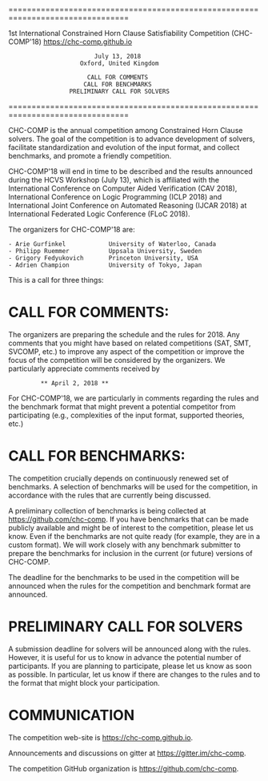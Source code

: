 ================================================================================

1st International Constrained Horn Clause Satisfiability Competition
                            (CHC-COMP'18)
                      https://chc-comp.github.io

                            July 13, 2018
                        Oxford, United Kingdom

                          CALL FOR COMMENTS
                         CALL FOR BENCHMARKS
                     PRELIMINARY CALL FOR SOLVERS

================================================================================

CHC-COMP is the annual competition among Constrained Horn Clause
solvers. The goal of the competition is to advance development of
solvers, facilitate standardization and evolution of the input format,
and collect benchmarks, and promote a friendly competition.

CHC-COMP'18 will end in time to be described and the results announced
during the HCVS Workshop (July 13), which is affiliated with the
International Conference on Computer Aided Verification (CAV 2018),
International Conference on Logic Programming (ICLP 2018) and
International Joint Conference on Automated Reasoning (IJCAR 2018) at
International Federated Logic Conference (FLoC 2018).

The organizers for CHC-COMP'18 are:

    - Arie Gurfinkel            University of Waterloo, Canada
    - Philipp Ruemmer           Uppsala University, Sweden
    - Grigory Fedyukovich       Princeton University, USA
    - Adrien Champion           University of Tokyo, Japan

This is a call for three things:

# CALL FOR COMMENTS:

The organizers are preparing the schedule and the rules for 2018.  Any
comments that you might have based on related competitions (SAT, SMT,
SVCOMP, etc.) to improve any aspect of the competition or improve the
focus of the competition will be considered by the organizers. We
particularly appreciate comments received by

             ** April 2, 2018 **

For CHC-COMP'18, we are particularly in comments regarding the rules
and the benchmark format that might prevent a potential competitor
from participating (e.g., complexities of the input format, supported
theories, etc.)

# CALL FOR BENCHMARKS:

The competition crucially depends on continuously renewed set of
benchmarks. A selection of benchmarks will be used for the
competition, in accordance with the rules that are currently being
discussed.

A preliminary collection of benchmarks is being collected at
https://github.com/chc-comp. If you have benchmarks that can be made
publicly available and might be of interest to the competition, please
let us know. Even if the benchmarks are not quite ready (for example,
they are in a custom format). We will work closely with any benchmark
submitter to prepare the benchmarks for inclusion in the current (or
future) versions of CHC-COMP.

The deadline for the benchmarks to be used in the competition will be
announced when the rules for the competition and benchmark format are
announced.

# PRELIMINARY CALL FOR SOLVERS

A submission deadline for solvers will be announced along with the
rules. However, it is useful for us to know in advance the potential
number of participants. If you are planning to participate, please let
us know as soon as possible. In particular, let us know if there are
changes to the rules and to the format that might block your
participation.

# COMMUNICATION

The competition web-site is https://chc-comp.github.io.

Announcements and discussions on gitter at https://gitter.im/chc-comp.

The competition GitHub organization is https://github.com/chc-comp.
